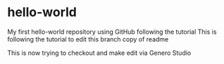 # hello-world
My first hello-world repository using GitHub following the tutorial
This is following the tutorial to edit this branch copy of readme

This is now trying to checkout and make edit via Genero Studio
